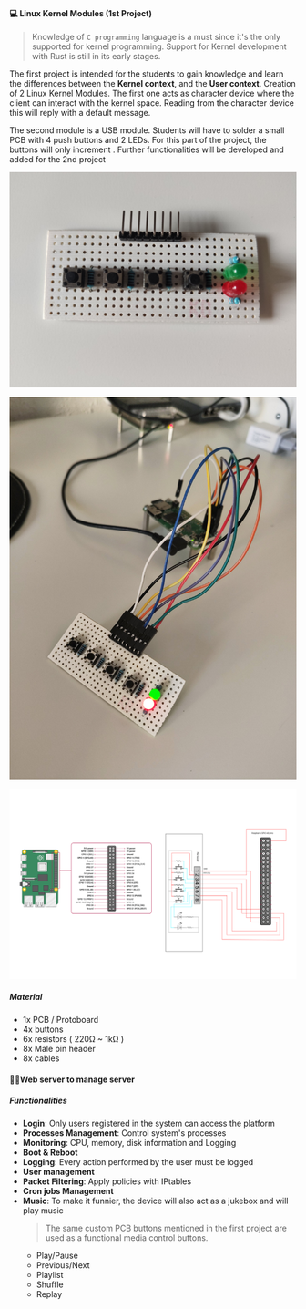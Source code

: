 #### **💻 Linux Kernel Modules (1st Project)**
> Knowledge of `C programming` language is a must since it's the only supported for kernel programming. Support for Kernel development with Rust is still in its early stages.

The first project is intended for the students to gain knowledge and learn the differences between the **Kernel context**, and the **User context**.
Creation of 2 Linux Kernel Modules.
The first one acts as character device where the client can interact with the kernel space.
Reading from the character device this will reply with a default message.

The second module is a USB module. Students will have to solder a small PCB with 4 push buttons and 2 LEDs.
For this part of the project, the buttons will only increment . Further functionalities will be developed and added for the 2nd project

![ASOPCB](/ASOPCB.jpg)

![GPIO Intefacing](/GPIO_interfacing.jpg)

![Schematic](/schematic.png)

##### **Material**
- 1x PCB / Protoboard
- 4x buttons
- 6x resistors ( 220Ω ~ 1kΩ )
- 8x Male pin header
- 8x cables

#### **👩‍💻Web server to manage server**

##### Functionalities
- **Login**: Only users registered in the system can access the platform
- **Processes Management**: Control system's processes
- **Monitoring**: CPU, memory, disk information and Logging
- **Boot & Reboot**
- **Logging**: Every action performed by the user must be logged
- **User management**
- **Packet Filtering**: Apply policies with IPtables
- **Cron jobs Management**
- **Music**: To make it funnier, the device will also act as a jukebox and will play music 
    > The same custom PCB buttons mentioned in the first project are used as a functional media control buttons.
    - Play/Pause
    - Previous/Next
    - Playlist
    - Shuffle
    - Replay
